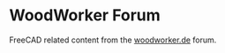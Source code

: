 # WoodWorker Forum

FreeCAD related content from the [woodworker.de](https://www.wordworker.de) forum.
